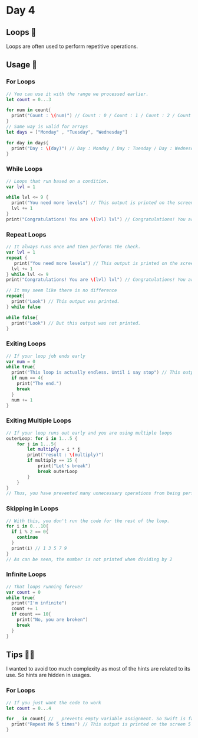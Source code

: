 # Day 4 

## Loops 📖
Loops are often used to perform repetitive operations.

## Usage 🔨

### For Loops
```swift
// You can use it with the range we processed earlier.
let count = 0...3

for num in count{
  print("Count : \(num)") // Count : 0 / Count : 1 / Count : 2 / Count : 3
}
// Same way is valid for arrays
let days = ["Monday" , "Tuesday", "Wednesday"]

for day in days{
  print("Day : \(day)") // Day : Monday / Day : Tuesday / Day : Wednesday
}
```

### While Loops
```swift
// Loops that run based on a condition.
var lvl = 1

while lvl <= 9 {
  print("You need more levels") // This output is printed on the screen 9 times
  lvl += 1
}
print("Congratulations! You are \(lvl) lvl") // Congratulations! You are 10 level
```

### Repeat Loops
```swift
// It always runs once and then performs the check.
var lvl = 1
repeat {
   print("You need more levels") // This output is printed on the screen 9 times
  lvl += 1
} while lvl <= 9
print("Congratulations! You are \(lvl) lvl") // Congratulations! You are 10 level

// It may seem like there is no difference
repeat{
  print("Look") // This output was printed.
} while false

while false{
  print("Look") // But this output was not printed.
}
```

### Exiting Loops
```swift
// If your loop job ends early
var num = 0
while true{
  print("This loop is actually endless. Until i say stop") // This output is printed on the screen 5 times
  if num == 4{
    print("The end.")
    break
  }
  num += 1
}
```

### Exiting Multiple Loops
```swift
// If your loop runs out early and you are using multiple loops
outerLoop: for i in 1...5 {
    for j in 1...5{
        let multiply = i * j
        print("result : \(multiply)")
        if multiply == 15 {
            print("Let's break")
            break outerLoop
        }
    }
}
// Thus, you have prevented many unnecessary operations from being performed.
```

### Skipping in Loops
```swift
// With this, you don't run the code for the rest of the loop.
for i in 0...10{
  if i % 2 == 0{
    continue
  }
  print(i) // 1 3 5 7 9 
} 
// As can be seen, the number is not printed when dividing by 2
```

### Infinite Loops
```swift
// That loops running forever
var count = 0
while true{
  print("I'm infinite")
  count += 1
  if count == 10{
    print("No, you are broken")
    break
  }
}
```

## Tips 🤔💭
I wanted to avoid too much complexity as most of the hints are related to its use. So hints are hidden in usages.

### For Loops
```swift
// If you just want the code to work
let count = 0...4

for _ in count{ // _ prevents empty variable assignment. So Swift is fast and smart.
  print("Repeat Me 5 times") // This output is printed on the screen 5 times
}
```

